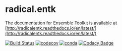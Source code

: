 # radical.entk

The documentation for Ensemble Toolkit is available at
[http://radicalentk.readthedocs.io/en/latest/](http://radicalentk.readthedocs.io/en/latest/)


[![Build Status](https://travis-ci.org/radical-cybertools/radical.entk.svg?branch=master)](https://travis-ci.org/radical-cybertools/radical.entk)
[![codecov](https://codecov.io/gh/radical-cybertools/radical.entk/branch/master/graph/badge.svg)](https://codecov.io/gh/radical-cybertools/radical.entk)
[![conda](https://anaconda.org/conda-forge/radical.entk/badges/version.svg)](https://anaconda.org/conda-forge/radical.entk)
[![Codacy Badge](https://api.codacy.com/project/badge/Grade/2b7c9d2858804fb49e2e5512ad0a57ec)](https://www.codacy.com/app/vivek-bala/radical.entk?utm_source=github.com&amp;utm_medium=referral&amp;utm_content=radical-cybertools/radical.entk&amp;utm_campaign=Badge_Grade)

<!-- coverage run --source $VENV/lib/python3.7/site-packages/radical/entk -m pytest -vvv $LOC/radical.entk/tests -->
<!-- coverage html -->
